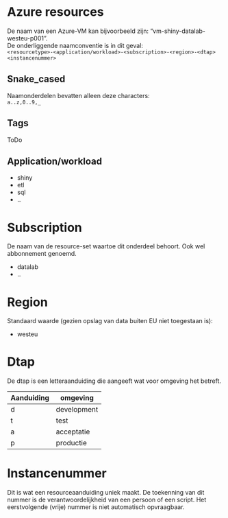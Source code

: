 # Azure resources
De naam van een Azure-VM kan bijvoorbeeld zijn: “vm-shiny-datalab-westeu-p001”.<br>
De onderliggende naamconventie is in dit geval:<br>
`<resourcetype>-<application/workload>-<subscription>-<region>-<dtap><instancenummer>`

## Snake_cased
Naamonderdelen bevatten alleen deze characters:<br>`a..z,0..9,_`

## Tags
ToDo

## Application/workload
* shiny
* etl
* sql
* ..

# Subscription
De naam van de resource-set waartoe dit onderdeel behoort. Ook wel abbonnement genoemd.
* datalab
* ..

# Region
Standaard waarde (gezien opslag van data buiten EU niet toegestaan is):
* westeu

# Dtap
De dtap is een letteraanduiding die aangeeft wat voor omgeving het betreft.

| Aanduiding | omgeving |
|------------|----------|
| d | development |
| t | test |
| a | acceptatie |
| p | productie |

# Instancenummer
Dit is wat een resourceaanduiding uniek maakt. De toekenning van dit nummer is de verantwoordelijkheid van een persoon of een script.
Het eerstvolgende (vrije) nummer is niet automatisch opvraagbaar.

